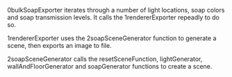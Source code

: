 0bulkSoapExporter iterates through a number of light locations, soap colors and soap transmission levels. It calls the 1rendererExporter repeadly to do so.

1rendererExporter uses the 2soapSceneGenerator function to generate a scene, then exports an image to file. 

2soapSceneGenerator calls the resetSceneFunction, lightGenerator, wallAndFloorGenerator and soapGenerator functions to create a scene. 
